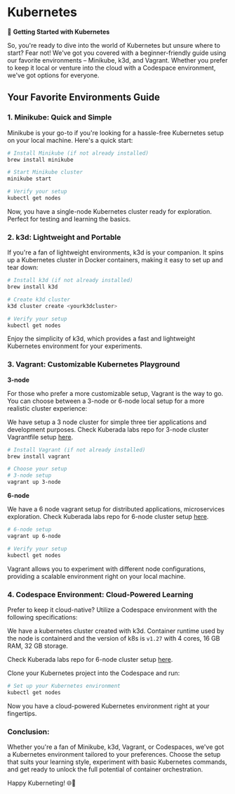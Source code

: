 # Kubernetes

🚀 **Getting Started with Kubernetes**

So, you're ready to dive into the world of Kubernetes but unsure where to start? Fear not! We've got you covered with a beginner-friendly guide using our favorite environments – Minikube, k3d, and Vagrant. Whether you prefer to keep it local or venture into the cloud with a Codespace environment, we've got options for everyone.

## Your Favorite Environments Guide

### 1. **Minikube: Quick and Simple**

Minikube is your go-to if you're looking for a hassle-free Kubernetes setup on your local machine. Here's a quick start:

```bash
# Install Minikube (if not already installed)
brew install minikube

# Start Minikube cluster
minikube start

# Verify your setup
kubectl get nodes
```

Now, you have a single-node Kubernetes cluster ready for exploration. Perfect for testing and learning the basics.

### 2. **k3d: Lightweight and Portable**

If you're a fan of lightweight environments, k3d is your companion. It spins up a Kubernetes cluster in Docker containers, making it easy to set up and tear down:

```bash
# Install k3d (if not already installed)
brew install k3d

# Create k3d cluster
k3d cluster create <yourk3dcluster>

# Verify your setup
kubectl get nodes
```

Enjoy the simplicity of k3d, which provides a fast and lightweight Kubernetes environment for your experiments.

### 3. **Vagrant: Customizable Kubernetes Playground**

**3-node**

For those who prefer a more customizable setup, Vagrant is the way to go. You can choose between a 3-node or 6-node local setup for a more realistic cluster experience:

We have setup a 3 node cluster for simple three tier applications and development purposes.
Check Kuberada labs repo for 3-node cluster Vagrantfile setup [here](https://github.com/colossus06/kuberada-labs/tree/main/getting-started/k8s/3-node).

```bash
# Install Vagrant (if not already installed)
brew install vagrant

# Choose your setup
# 3-node setup
vagrant up 3-node
```

**6-node**

We have a 6 node vagrant setup for distributed applications, microservices exploration.
Check Kuberada labs repo for 6-node cluster setup [here](https://github.com/colossus06/kuberada-labs/tree/main/getting-started/k8s/6-node). 

```sh
# 6-node setup
vagrant up 6-node

# Verify your setup
kubectl get nodes
```

Vagrant allows you to experiment with different node configurations, providing a scalable environment right on your local machine.

### 4. **Codespace Environment: Cloud-Powered Learning**

Prefer to keep it cloud-native? Utilize a Codespace environment with the following specifications:

We have a kubernetes cluster created with k3d. Container runtime used by the node is containerd and the version of k8s is `v1.27` with 4 cores, 16 GB RAM, 32 GB storage.

Check Kuberada labs repo for 6-node cluster setup [here](https://github.com/colossus06/kuberada-labs/tree/main/getting-started/k8s/k3d-codespace).


Clone your Kubernetes project into the Codespace and run:

```bash
# Set up your Kubernetes environment
kubectl get nodes
```

Now you have a cloud-powered Kubernetes environment right at your fingertips.

### Conclusion:

Whether you're a fan of Minikube, k3d, Vagrant, or Codespaces, we've got a Kubernetes environment tailored to your preferences. Choose the setup that suits your learning style, experiment with basic Kubernetes commands, and get ready to unlock the full potential of container orchestration.

Happy Kuberneting! 🌐🚀

